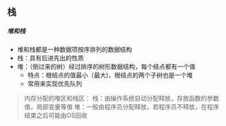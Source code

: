 ## 栈


##### 堆和栈
* 堆和栈都是一种数据项按序排列的数据结构
* 栈：具有后进先出的性质
* 堆：（倒过来的树）经过排序的树形数据结构，每个结点都有一个值
  * 特点：根结点的值最小（最大)，根结点的两个子树也是一个堆
  * 常用来实现优先队列

>内存分配的堆区和栈区：
>栈：由操作系统自动分配释放，存放函数的参数值，局部变量等值
>堆：一般由程序员分配释放，若程序员不释放，在程序结束之后可能由OS回收
